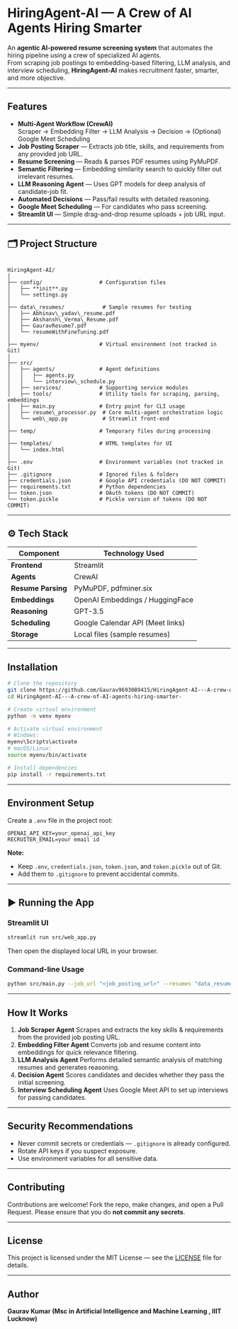 


# HiringAgent-AI — A Crew of AI Agents Hiring Smarter 

An **agentic AI-powered resume screening system** that automates the hiring pipeline using a crew of specialized AI agents.  
From scraping job postings to embedding-based filtering, LLM analysis, and interview scheduling, **HiringAgent-AI** makes recruitment faster, smarter, and more objective.

---

##  Features

- **Multi-Agent Workflow (CrewAI)**  
  Scraper → Embedding Filter → LLM Analysis → Decision → (Optional) Google Meet Scheduling
- **Job Posting Scraper** — Extracts job title, skills, and requirements from any provided job URL.
- **Resume Screening** — Reads & parses PDF resumes using PyMuPDF.
- **Semantic Filtering** — Embedding similarity search to quickly filter out irrelevant resumes.
- **LLM Reasoning Agent** — Uses GPT models for deep analysis of candidate-job fit.
- **Automated Decisions** — Pass/fail results with detailed reasoning.
- **Google Meet Scheduling** — For candidates who pass screening.
- **Streamlit UI** — Simple drag-and-drop resume uploads + job URL input.

---

## 🗂 Project Structure

```

HiringAgent-AI/
│
├── config/                  # Configuration files
│   ├── **init**.py
│   └── settings.py
│
├── data\_resumes/            # Sample resumes for testing
│   ├── Abhinav\_yadav\_resume.pdf
│   ├── Akshansh\_Verma\_Resume.pdf
│   ├── GauravResume7.pdf
│   └── resumeWithFineTuning.pdf
│
├── myenv/                   # Virtual environment (not tracked in Git)
│
├── src/
│   ├── agents/              # Agent definitions
│   │   ├── agents.py
│   │   └── interview\_schedule.py
│   ├── services/            # Supporting service modules
│   ├── tools/               # Utility tools for scraping, parsing, embeddings
│   ├── main.py              # Entry point for CLI usage
│   ├── resume\_processor.py  # Core multi-agent orchestration logic
│   └── web\_app.py           # Streamlit front-end
│
├── temp/                    # Temporary files during processing
│
├── templates/               # HTML templates for UI
│   └── index.html
│
├── .env                     # Environment variables (not tracked in Git)
├── .gitignore               # Ignored files & folders
├── credentials.json         # Google API credentials (DO NOT COMMIT)
├── requirements.txt         # Python dependencies
├── token.json               # OAuth tokens (DO NOT COMMIT)
└── token.pickle             # Pickle version of tokens (DO NOT COMMIT)

````

---

## ⚙ Tech Stack

| Component         | Technology Used                     |
|-------------------|-------------------------------------|
| **Frontend**      | Streamlit                           |
| **Agents**        | CrewAI                              |
| **Resume Parsing**| PyMuPDF, pdfminer.six                |
| **Embeddings**    | OpenAI Embeddings / HuggingFace      |
| **Reasoning**     | GPT-3.5                       |
| **Scheduling**    | Google Calendar API (Meet links)     |
| **Storage**       | Local files (sample resumes)         |

---

##  Installation

```bash
# Clone the repository
git clone https://github.com/Gaurav9693089415/HiringAgent-AI---A-crew-of-AI-agents-hiring-smarter-.git
cd HiringAgent-AI---A-crew-of-AI-agents-hiring-smarter-

# Create virtual environment
python -m venv myenv

# Activate virtual environment
# Windows:
myenv\Scripts\activate
# macOS/Linux:
source myenv/bin/activate

# Install dependencies
pip install -r requirements.txt
````

---

##  Environment Setup

Create a `.env` file in the project root:

```env
OPENAI_API_KEY=your_openai_api_key
RECRUITER_EMAIL=your email id 
```

**Note:**

* Keep `.env`, `credentials.json`, `token.json`, and `token.pickle` out of Git.
* Add them to `.gitignore` to prevent accidental commits.

---

## ▶ Running the App

### **Streamlit UI**

```bash
streamlit run src/web_app.py
```

Then open the displayed local URL in your browser.

### **Command-line Usage**

```bash
python src/main.py --job_url "<job_posting_url>" --resumes "data_resumes/"
```

---

##  How It Works

1. **Job Scraper Agent**
   Scrapes and extracts the key skills & requirements from the provided job posting URL.
2. **Embedding Filter Agent**
   Converts job and resume content into embeddings for quick relevance filtering.
3. **LLM Analysis Agent**
   Performs detailed semantic analysis of matching resumes and generates reasoning.
4. **Decision Agent**
   Scores candidates and decides whether they pass the initial screening.
5. **Interview Scheduling Agent** 
   Uses Google Meet API to set up interviews for passing candidates.

---

##  Security Recommendations

* Never commit secrets or credentials — `.gitignore` is already configured.
* Rotate API keys if you suspect exposure.
* Use environment variables for all sensitive data.

---

##  Contributing

Contributions are welcome!
Fork the repo, make changes, and open a Pull Request.
Please ensure that you do **not commit any secrets**.

---

##  License

This project is licensed under the MIT License — see the [LICENSE](LICENSE) file for details.

---

##  Author

**Gaurav Kumar (Msc in  Artificial Intelligence and Machine Learning , IIIT Lucknow)**


```



